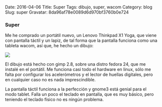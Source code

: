 Date: 2016-04-06
Title: Super
Tags: dibujo, super, wacom
Category: blog
Slug: super
Gravatar: 8da96af78e0089d6d970bf3760b0e724

### Super

Me he comprado un portátil nuevo, un Lenovo Thinkpad X1 Yoga, que viene con
pantalla táctil y un lapiz, de tal forma que la pantalla funciona como una
tableta wacom, así que, he hecho un dibujo:

<p class="img">
    <a href="/static/pictures/super.png">
        <img src="/static/pictures/super.png" />
    </a>
</p>

El dibujo está hecho con gimp 2.8, sobre una distro fedora 24, que me
instalé en el portátil. Me funciona casi todo el hardware en linux, sólo me
falta por configurar los acelerómetros y el lector de huellas digitales,
pero en cualquier caso no es nada imprescindible.

La pantalla táctil funciona a la perfección y gnome3 está genial para el
modo tablet. Falla un poco el teclado en pantalla, que es muy básico, pero
teniendo el teclado físico no es ningún problema.
